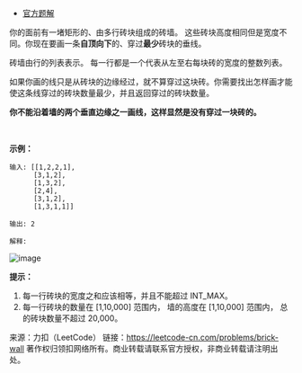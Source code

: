 * [官方题解](https://leetcode-cn.com/problems/brick-wall/solution/zhuan-qiang-by-leetcode/)

你的面前有一堵矩形的、由多行砖块组成的砖墙。 这些砖块高度相同但是宽度不同。你现在要画一条**自顶向下**的、穿过**最少**砖块的垂线。

砖墙由行的列表表示。 每一行都是一个代表从左至右每块砖的宽度的整数列表。

如果你画的线只是从砖块的边缘经过，就不算穿过这块砖。你需要找出怎样画才能使这条线穿过的砖块数量最少，并且返回穿过的砖块数量。

**你不能沿着墙的两个垂直边缘之一画线，这样显然是没有穿过一块砖的。**

 

**示例：**
```
输入: [[1,2,2,1],
      [3,1,2],
      [1,3,2],
      [2,4],
      [3,1,2],
      [1,3,1,1]]

输出: 2

解释: 
```
![image](https://github.com/Zhenghao-Liu/LeetCode_problem-and-solution/blob/master/0554.砖墙/brick_wall.png)

**提示：**

1. 每一行砖块的宽度之和应该相等，并且不能超过 INT_MAX。
2. 每一行砖块的数量在 [1,10,000] 范围内， 墙的高度在 [1,10,000] 范围内， 总的砖块数量不超过 20,000。

来源：力扣（LeetCode）
链接：https://leetcode-cn.com/problems/brick-wall
著作权归领扣网络所有。商业转载请联系官方授权，非商业转载请注明出处。
